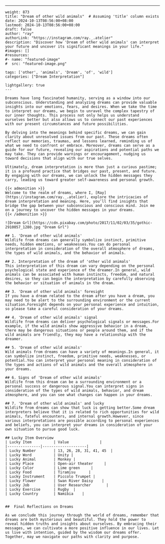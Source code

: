 ---
    weight: 873
    title: "Dream of other wild animals"  # Assuming 'title' column exists
    date: 2024-10-13T08:56:00+08:00
    lastmod: 2024-10-13T08:56:00+08:00
    draft: false
    author: "ray"
    authorLink: "https://instagram.com/ray._.atelier"
    description: "Discover how 'Dream of other wild animals' can interpret your future and uncover its significant meanings in your life."
    #images: []
    #resources:
    #- name: "featured-image"
    #  src: "featured-image.png"
    
    tags: ['other', 'animals', 'Dream', 'of', 'wild']
    categories: ["Dream Interpretation"]
    
    lightgallery: true
    ---
    
    Dreams have long fascinated humanity, serving as a window into our subconscious. Understanding and analyzing dreams can provide valuable insights into our emotions, fears, and desires. When we take the time to interpret our dreams, we begin to unravel the complex tapestry of our inner thoughts. This process not only helps us understand ourselves better but also allows us to connect our past experiences with our present circumstances and future possibilities.
    
    By delving into the meanings behind specific dreams, we can gain clarity about unresolved issues from our past. These dreams often reflect our memories, traumas, and lessons learned, reminding us of what we need to confront or embrace. Moreover, dreams can serve as a guide for our future, revealing our aspirations and potential paths we may take. They can provide warnings or encouragement, nudging us toward decisions that align with our true selves.
    
    Ultimately, dream interpretation is more than just a curious pastime; it is a profound practice that bridges our past, present, and future. By engaging with our dreams, we can unlock the hidden messages they carry, leading us toward greater self-awareness and personal growth.
    
    {{< admonition >}}
    Welcome to the realm of dreams, where I, [Ray](https://instagram.com/ray._.atelier), explore the intricacies of dream interpretation and meaning. Here, you’ll find insights that bridge the gap between your subconscious and conscious mind. Join me on a journey to uncover the hidden messages in your dreams.
    {{< /admonition >}}
    
    ![Dream Grl](https://cdn.pixabay.com/photo/2017/11/02/03/35/gothic-2910057_1280.jpg "Dream Grl")
    
    ## 1. 'Dream of other wild animals'
    Wildlife from dreams can generally symbolize instinct, primitive needs, hidden emotions, or weaknesses.You can do personal interpretation in consideration of the overall atmosphere of dreams, the types of wild animals, and the behavior of animals.
    
    ## 2. Interpretation of the dream of 'other wild animals'
    This interpretation of this dream can vary depending on the personal psychological state and experience of the dreamer.In general, wild animals can be associated with human instincts, freedom, and natural desires, so they can begin the interpretation by carefully observing the behavior or situation of animals in the dream.
    
    ## 3. 'Dream of other wild animals' foresight
    If you have a dream related to the dream after you have a dream, you may need to be alert to the surrounding environment or the current situation.Foresight depends on your personal experience and intuition, so please take a careful consideration of your dreams.
    
    ## 4. 'Dream of other wild animals' signal
    Wildlife from dreams can deliver psychological signals or messages.For example, if the wild animals show aggressive behavior in a dream, there may be dangerous situations or people around them, and if the wild animals are friendly, they may have a relationship with the dreamer.
    
    ## 5. 'Dream of other wild animals'
    Wild animals from dreams can have a variety of meanings.In general, it can symbolize instinct, freedom, primitive needs, weaknesses, or potential.You can interpret your personal meaning in consideration of the types and actions of wild animals and the overall atmosphere in your dreams.
    
    ## 6. Signs of 'Dream of other wild animals'
    Wildlife from this dream can be a surrounding environment or a personal success or dangerous signal.You can interpret signs in consideration of the types of wild animals, behavior, and dream atmosphere, and you can see what changes can happen in your dreams.
    
    ## 7. 'Dream of other wild animals' and lucky
    Wildlife from dreams can show that luck is getting better.Some dream interpreters believe that it is related to rich opportunities for wild animals, fateful encounters, and internal growth.However, since various interpretations are possible according to personal experiences and beliefs, you can interpret your dreams in consideration of your own situation to pursue good luck.
    
    ## Lucky Item Overview
    | Lucky Item          | Value              |
    |---------------|--------------------|
    | Lucky Number        | 13, 26, 28, 31, 41, 45  |
    | Lucky Word          | Unity |
    | Lucky Animal        | Monkey |
    | Lucky Place         | Open-air theater     |
    | Lucky Color         | Lime green     |
    | Lucky Food          | Tiramisu      |
    | Lucky Instrument    | Piccolo Trumpet |
    | Lucky Flower        | Swan River Daisy    |
    | Lucky Job           | User Researcher       |
    | Lucky Exercise      | Rugby  |
    | Lucky Country       | Namibia    |
    
    
    ##  Final Reflections on Dreams
    
    As we conclude this journey through the world of dreams, remember that dreams are both mysterious and beautiful. They hold the power to reveal hidden truths and insights about ourselves. By embracing their messages, we can cultivate a more positive influence in our lives. Let us live with intention, guided by the wisdom our dreams offer. Together, may we navigate our paths with clarity and purpose.
    